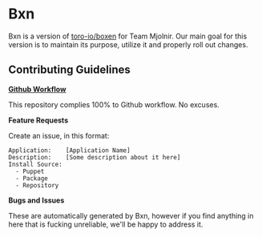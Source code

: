 Bxn
===

Bxn is a version of [toro-io/boxen](https://github.com/toro-io) for Team
Mjolnir. Our main goal for this version is to maintain its purpose, utilize
it and properly roll out changes.

Contributing Guidelines
---

**[Github Workflow](https://guides.github.com/introduction/flow/)**

This repository complies 100% to Github workflow. No excuses.

**Feature Requests**

Create an issue, in this format:

```
Application:    [Application Name]
Description:    [Some description about it here]
Install Source:
  - Puppet
  - Package
  - Repository
```


**Bugs and Issues**

These are automatically generated by Bxn, however if you find anything in here
that is fucking unreliable, we'll be happy to address it.

